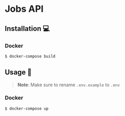# Jobs API

## Installation 💻

### Docker

```bash
$ docker-compose build
```

## Usage 🚀

> **Note**: Make sure to rename `.env.example` to `.env`

### Docker

```bash
$ docker-compose up
```
